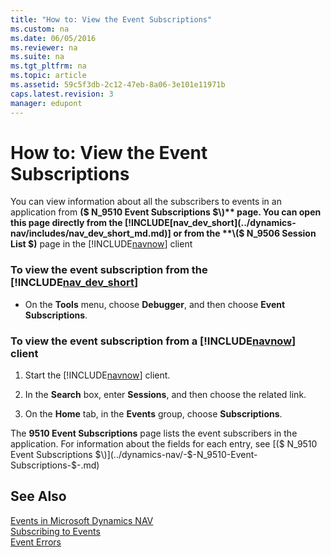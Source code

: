```yaml
---
title: "How to: View the Event Subscriptions"
ms.custom: na
ms.date: 06/05/2016
ms.reviewer: na
ms.suite: na
ms.tgt_pltfrm: na
ms.topic: article
ms.assetid: 59c5f3db-2c12-47eb-8a06-3e101e11971b
caps.latest.revision: 3
manager: edupont
---
```

# How to: View the Event Subscriptions
You can view information about all the subscribers to events in an application from **\($ N\_9510 Event Subscriptions $\)** page. You can open this page directly from the [!INCLUDE[nav_dev_short](../dynamics-nav/includes/nav_dev_short_md.md)] or from the **\($ N\_9506 Session List $\)** page in the [!INCLUDE[navnow](../dynamics-nav/includes/navnow_md.md)] client  
  
### To view the event subscription from the [!INCLUDE[nav_dev_short](../dynamics-nav/includes/nav_dev_short_md.md)]  
  
-   On the **Tools** menu, choose **Debugger**, and then choose **Event Subscriptions**.  
  
### To view the event subscription from a [!INCLUDE[navnow](../dynamics-nav/includes/navnow_md.md)] client  
  
1.  Start the [!INCLUDE[navnow](../dynamics-nav/includes/navnow_md.md)] client.  
  
2.  In the **Search** box, enter **Sessions**, and then choose the related link.  
  
3.  On the **Home** tab, in the **Events** group, choose **Subscriptions**.  
  
 The **9510 Event Subscriptions** page lists the event subscribers in the application. For information about the fields for each entry, see [\($ N\_9510 Event Subscriptions $\)](../dynamics-nav/-$-N_9510-Event-Subscriptions-$-.md)  
  
## See Also  
 [Events in Microsoft Dynamics NAV](../dynamics-nav/Events-in-Microsoft-Dynamics-NAV.md)   
 [Subscribing to Events](../dynamics-nav/Subscribing-to-Events.md)   
 [Event Errors](../dynamics-nav/Event-Errors.md)
